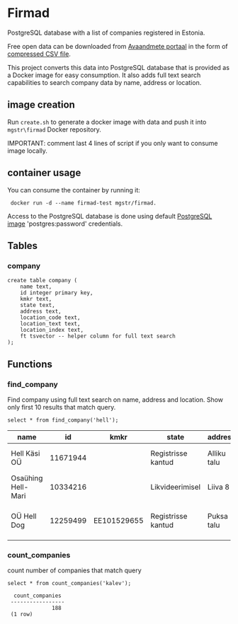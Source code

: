# Firmad
PostgreSQL database with a list of companies registered in Estonia.

Free open data can be downloaded from [Avaandmete portaal](https://opendata.riik.ee/dataset/http-avaandmed-rik-ee-andmed-ariregister) in the form of [compressed CSV file](http://avaandmed.rik.ee/andmed/ARIREGISTER/ariregister_csv.zip).

This project converts this data into PostgreSQL database that is provided as a Docker image for easy consumption. It also adds full text search capabilities to search company data by name, address or location.

## image creation

Run `create.sh` to generate a docker image with data and push it into `mgstr\firmad` Docker repository.

IMPORTANT: comment last 4 lines of script if you only want to consume image locally.

## container usage

You can consume the container by running it:

     docker run -d --name firmad-test mgstr/firmad.

Access to the PostgreSQL database is done using default [PostgreSQL image](https://hub.docker.com/_/postgres/) 'postgres:password' credentials.

## Tables

### company

    create table company (
        name text,
        id integer primary key,
        kmkr text,
        state text,
        address text,
        location_code text,
        location_text text,
        location_index text,
        ft tsvector -- helper column for full text search
    );

## Functions

### find_company

Find company using full text search on name, address and location. Show only first 10 results that match query.

`select * from find_company('hell');`

|        name        |    id    |    kmkr     |       state        |   address   | location_code |             location_text              | location_index |
|--------------------|----------|-------------|--------------------|-------------|---------------|----------------------------------------|----------------|
| Hell Käsi OÜ       | 11671944 |             | Registrisse kantud | Alliku talu | 1018          | Aakre küla, Puka vald, Valgamaa        | 67202          |
| Osaühing Hell-Mari | 10334216 |             | Likvideerimisel    | Liiva 8     | 0349          | Kuressaare                             | EE3300         |
| OÜ Hell Dog        | 12259499 | EE101529655 | Registrisse kantud | Puksa talu  | 8574          | Tännassilma küla, Põlva vald, Põlvamaa | 63224          |

### count_companies

count number of companies that match query

`select * from count_companies('kalev');`

      count_companies 
     -----------------
                  188
     (1 row)
